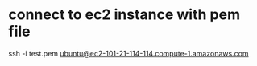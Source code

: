 # connect to ec2 instance with pem file

ssh -i test.pem ubuntu@ec2-101-21-114-114.compute-1.amazonaws.com

